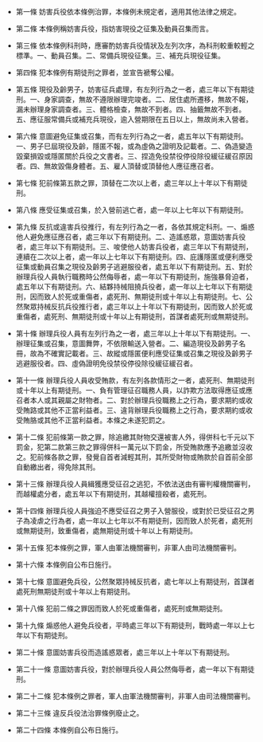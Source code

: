 * 第一條 妨害兵役依本條例治罪，本條例未規定者，適用其他法律之規定。

* 第二條 本條例稱妨害兵役，指妨害現役之征集及動員召集而言。

* 第三條 依本條例科刑時，應審酌妨害兵役情狀及左列次序，為科刑較重較輕之標準。一、動員召集。二、常備兵現役征集。三、補充兵現役征集。

* 第四條 犯本條例有期徒刑之罪者，並宣告褫奪公權。

* 第五條 現役及齡男子，妨害征兵處理，有左列行為之一者，處三年以下有期徒刑。一、身家調查，無故不遵限辦理完竣者。二、居住處所遷移，無故不報，漏未辦理身家調查者。三、體格檢查，無故不到者。四、抽籤無故不到者。五、應征服常備兵或補充兵現役，逾入營期限在五日以上，無故尚未入營者。

* 第六條 意圖避免征集或召集，而有左列行為之一者，處五年以下有期徒刑。一、男子巳屆現役及齡，隱匿不報，或為虛偽之證明及記載者。二、偽造變造毀棄損毀或隱匿關於兵役之文書者。三、捏造免役禁役停役除役緩征緩召原因者。四、無故毀傷身體者。五、雇人頂替或頂替他人應征應召者。

* 第七條 犯前條第五款之罪，頂替在二次以上者，處三年以上十年以下有期徒刑。

* 第八條 應受征集或召集，於入營前逃亡者，處一年以上七年以下有期徒刑。

* 第九條 反抗或違害兵役推行，有左列行為之一者，各依其規定科刑。一、煽惑他人避免應征應召者，處三年以下有期徒刑。二、造謠惑眾，意圖妨害兵役者，處三年以下有期徒刑。三、唆使他人妨害兵役者，處三年以下有期徒刑，連續在二次以上者，處一年以上七年以下有期徒刑。四、庇護隱匿或便利應受征集或動員召集之現役及齡男子逃避服役者，處五年以下有期徒刑。五、對於辦理兵役人員執行職務時公然侮辱者，處一年以下有期徒刑，施強暴脅迫者，處五年以下有期徒刑。六、結夥持械阻撓兵役者，處一年以上七年以下有期徒刑，因而致人於死或重傷者，處死刑、無期徒刑或十年以上有期徒刑。七、公然聚眾持械反抗兵役推行者，處三年以上十年以下有期徒刑，因而致人於死或重傷者，處死刑、無期徒刑或十年以上有期徒刑，首謀者處死刑或無期徒刑。

* 第十條 辦理兵役人員有左列行為之一者，處三年以上十年以下有期徒刑。一、辦理征集或召集，意圖舞弊，不依限輸送入營者。二、編造現役及齡男子名冊，故為不確實記載者。三、故縱或隱匿便利應受征集或召集之現役及齡男子逃避服役者。四、虛偽證明免役禁役停役除役緩征緩召者。

* 第十一條 辦理兵役人員收受賄款，有左列各款情形之一者，處死刑、無期徒刑或十年以上有期徒刑。一、負有管理征召職務人員，以詐欺方法取得應征或應召者本人或其親屬之財物者。二、對於辦理兵役職務上之行為，要求期約或收受賄路或其他不正當利益者。三、違背辦理兵役職務上之行為，要求期約或收受賄胳或其他不正當利益者。本條之未遂犯罰之。

* 第十二條 犯前條第一款之罪，除追繳其財物交還被害人外，得併科七千元以下罰金，犯第二款第三款之罪得併科一萬元以下罰金，所受賄款應予追繳並沒收之。犯前條各款之罪，發覺自首者減輕其刑，其所受財物或賄款於自首前全部自動繳出者，得免除其刑。

* 第十三條 辦理兵役人員緝獲應受征召之逃犯，不依法送由有審判權機關審判，而越權處分者，處五年以下有期徒刑，其越權擅殺者，處死刑。

* 第十四條 辦理兵役人員強迫不應受征召之男子入營服役，或對於已受征召之男子為凌虐之行為者，處一年以上七年以不有期徒刑，因而致人於死者，處死刑或無期徒刑，致重傷者，處無期徒刑或十年以上有期徒刑。

* 第十五條 犯本條例之罪，軍人由軍法機關審判，非軍人由司法機關審判。

* 第十六條 本條例自公布日施行。

* 第十七條 意圖避免兵役，公然聚眾持械反抗者，處七年以上有期徒刑，首謀者處死刑無期徒刑或十年以上有期徒刑。

* 第十八條 犯前二條之罪因而致人於死或重傷者，處死刑或無期徒刑。

* 第十九條 煽惑他人避免兵役者，平時處三年以下有期徒刑，戰時處一年以上七年以下有期徒刑。

* 第二十條 意圖妨害兵役而造謠惑眾者，處三年以上十年以下有期徒刑。

* 第二十一條 意圖妨害兵役，對於辦理兵役人員公然侮辱者，處一年以下有期徒刑。

* 第二十二條 犯本條例之罪者，軍人由軍法機關審判，非軍人由司法機關審判。

* 第二十三條 違反兵役法治罪條例廢止之。

* 第二十四條 本條例自公布日施行。

